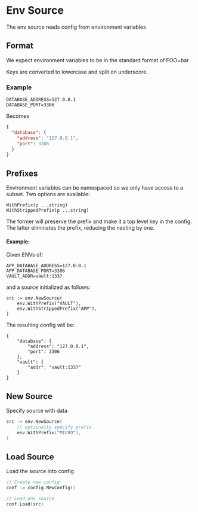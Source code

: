 # Env Source

The env source reads config from environment variables

## Format

We expect environment variables to be in the standard format of FOO=bar

Keys are converted to lowercase and split on underscore.

### Example

```
DATABASE_ADDRESS=127.0.0.1
DATABASE_PORT=3306
```

Becomes

```json
{
  "database": {
    "address": "127.0.0.1",
    "port": 3306
  }
}
```

## Prefixes

Environment variables can be namespaced so we only have access to a subset. Two options are available:

```
WithPrefix(p ...string)
WithStrippedPrefix(p ...string)
```

The former will preserve the prefix and make it a top level key in the config. The latter eliminates the prefix, reducing the nesting by one.

#### Example:

Given ENVs of:

```
APP_DATABASE_ADDRESS=127.0.0.1
APP_DATABASE_PORT=3306
VAULT_ADDR=vault:1337
```

and a source initialized as follows:

```
src := env.NewSource(
    env.WithPrefix("VAULT"),
    env.WithStrippedPrefix("APP"),
)
```

The resulting config will be:

```
{
    "database": {
        "address": "127.0.0.1",
        "port": 3306
    },
    "vault": {
        "addr": "vault:1337"
    }
}
```

## New Source

Specify source with data

```go
src := env.NewSource(
	// optionally specify prefix
	env.WithPrefix("MICRO"),
)
```

## Load Source

Load the source into config

```go
// Create new config
conf := config.NewConfig()

// Load env source
conf.Load(src)
```
